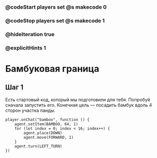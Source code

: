 ### @codeStart players set @s makecode 0
### @codeStop players set @s makecode 1

### @hideIteration true 
### @explicitHints 1


# Бамбуковая граница

## Шаг 1
Есть стартовый код, который мы подготовили для тебя. Попробуй сначала запустить его. Конечная цель — посадить бамбук вдоль 4 сторон участка панды.

```template
player.onChat("bamboo", function () {
    agent.setItem(BAMBOO, 64, 1)
    for (let index = 0; index < 16; index++) {
        agent.place(DOWN)
        agent.move(FORWARD, 1)
    }
    agent.turn(LEFT_TURN)
})
```
